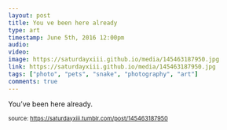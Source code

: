 ```yaml
---
layout: post
title: You ve been here already
type: art
timestamp: June 5th, 2016 12:00pm
audio: 
video: 
image: https://saturdayxiii.github.io/media/145463187950.jpg
link: https://saturdayxiii.github.io/media/145463187950.jpg
tags: ["photo", "pets", "snake", "photography", "art"]
comments: true
---
```


You’ve been here already.
 
  
<small>source: https://saturdayxiii.tumblr.com/post/145463187950</small>